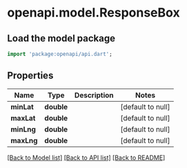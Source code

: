 # openapi.model.ResponseBox

## Load the model package
```dart
import 'package:openapi/api.dart';
```

## Properties
Name | Type | Description | Notes
------------ | ------------- | ------------- | -------------
**minLat** | **double** |  | [default to null]
**maxLat** | **double** |  | [default to null]
**minLng** | **double** |  | [default to null]
**maxLng** | **double** |  | [default to null]

[[Back to Model list]](../README.md#documentation-for-models) [[Back to API list]](../README.md#documentation-for-api-endpoints) [[Back to README]](../README.md)


